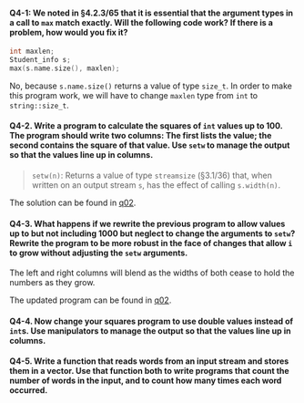 #### Q4-1: We noted in §4.2.3/65 that it is essential that the argument types in a call to `max` match exactly. Will the following code work? If there is a problem, how would you fix it?
```c++
int maxlen;
Student_info s;
max(s.name.size(), maxlen);
```
No, because `s.name.size()` returns a value of type `size_t`. In order to make this program work, we will have to change `maxlen` type from `int` to `string::size_t`.

#### Q4-2. Write a program to calculate the squares of `int` values up to 100. The program should write two columns: The first lists the value; the second contains the square of that value. Use `setw` to manage the output so that the values line up in columns.
> `setw(n)`: Returns a value of type `streamsize` (§3.1/36) that, when written on an output stream `s`, has the effect of calling `s.width(n)`.

The solution can be found in [q02](Chapter04/Exercises/q02.cpp).

#### Q4-3. What happens if we rewrite the previous program to allow values up to but not including 1000 but neglect to change the arguments to `setw`? Rewrite the program to be more robust in the face of changes that allow `i` to grow without adjusting the `setw` arguments.
The left and right columns will blend as the widths of both cease to hold the numbers as they grow.

The updated program can be found in [q02](Chapter04/Exercises/q03.cpp).

#### Q4-4. Now change your squares program to use double values instead of `int`s. Use manipulators to manage the output so that the values line up in columns.

#### Q4-5. Write a function that reads words from an input stream and stores them in a vector. Use that function both to write programs that count the number of words in the input, and to count how many times each word occurred.